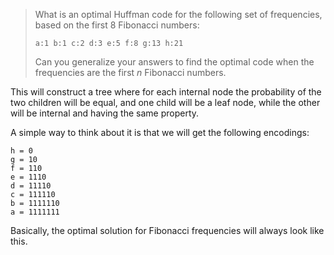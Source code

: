 > What is an optimal Huffman code for the following set of frequencies, based on
> the first 8 Fibonacci numbers:
>
>     a:1 b:1 c:2 d:3 e:5 f:8 g:13 h:21
>
> Can you generalize your answers to find the optimal code when the frequencies
> are the first $n$ Fibonacci numbers.

This will construct a tree where for each internal node the probability of the
two children will be equal, and one child will be a leaf node, while the other
will be internal and having the same property.

A simple way to think about it is that we will get the following encodings:

    h = 0
    g = 10
    f = 110
    e = 1110
    d = 11110
    c = 111110
    b = 1111110
    a = 1111111

Basically, the optimal solution for Fibonacci frequencies will always look like
this.
